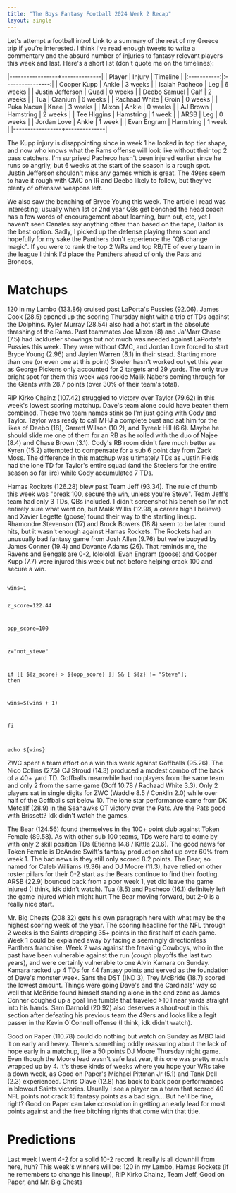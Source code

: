```yaml
---
title: "The Boys Fantasy Football 2024 Week 2 Recap"
layout: single
---
```


Let's attempt a football intro! Link to a summary of the rest of my Greece trip if you're interested. I think I've read enough tweets to write a commentary and the absurd number of injuries to fantasy relevant players this week and last. Here's a short list (don't quote me on the timelines):


|-----------------+--------------|
| Player | Injury | Timeline |
|:-----------:|:----------------:|
| Cooper Kupp | Ankle | 3 weeks |
| Isaiah Pacheco | Leg | 6 weeks |
| Justin Jefferson | Quad | 0 weeks |
| Deebo Samuel | Calf | 2 weeks |
| Tua | Cranium | 6 weeks |
| Rachaad White | Groin | 0 weeks |
| Puka Nacua | Knee | 3 weeks |
| Mixon | Ankle | 0 weeks |
| AJ Brown | Hamstring | 2 weeks |
| Tee Higgins | Hamstring | 1 week |
| ARSB | Leg | 0 weeks |
| Jordan Love | Ankle | 1 week |
| Evan Engram | Hamstring | 1 week |
|-----------------+--------------|


The Kupp injury is disappointing since in week 1 he looked in top tier shape, and now who knows what the Rams offense will look like without their top 2 pass catchers. I'm surprised Pacheco hasn't been injured earlier since he runs so angrily, but 6 weeks at the start of the season is a rough spot. Justin Jefferson shouldn't miss any games which is great. The 49ers seem to have it rough with CMC on IR and Deebo likely to follow, but they've plenty of offensive weapons left. 

We also saw the benching of Bryce Young this week. The article I read was interesting; usually when 1st or 2nd year QBs get benched the head coach has a few words of encouragement about learning, burn out, etc, yet I haven't seen Canales say anything other than based on the tape, Dalton is the best option. Sadly, I picked up the defense playing them soon and hopefully for my sake the Panthers don't experience the "QB change magic". If you were to rank the top 2 WRs and top RB/TE of every team in the league I think I'd place the Panthers ahead of only the Pats and Broncos, 

# Matchups

120 in my Lambo (133.86) cruised past LaPorta's Pussies (92.06). James Cook (28.5) opened up the scoring Thursday night with a trio of TDs against the Dolphins. Kyler Murray (28.54) also had a hot start in the absolute thrashing of the Rams. Past teammates Joe Mixon (8) and Ja'Marr Chase (7.5) had lackluster showings but not much was needed against LaPorta's Pussies this week. They were without CMC, and Jordan Love forced to start Bryce Young (2.96) and Jaylen Warren (8.1) in their stead. Starting more than one (or even one at this point) Steeler hasn't worked out yet this year as George Pickens only accounted for 2 targets and 29 yards. The only true bright spot for them this week was rookie Malik Nabers coming through for the Giants with 28.7 points (over 30% of their team's total).

RIP Kirko Chainz (107.42) struggled to victory over Taylor (79.62) in this week's lowest scoring matchup. Dave's team alone could have beaten them combined. These two team names stink so I'm just going with Cody and Taylor. Taylor was ready to call MHJ a complete bust and sat him for the likes of Deebo (18), Garrett Wilson (10.2), and Tyreek Hill (6.6). Maybe he should slide me one of them for an RB as he rolled with the duo of Najee (8.4) and Chase Brown (3.1). Cody's RB room didn't fare much better as Kyren (15.2) attempted to compensate for a sub 6 point day from Zack Moss. The difference in this matchup was ultimately TDs as Justin Fields had the lone TD for Taylor's entire squad (and the Steelers for the entire season so far iirc) while Cody accumulated 7 TDs.

Hamas Rockets (126.28) blew past Team Jeff (93.34). The rule of thumb this week was "break 100, secure the win, unless you're Steve". Team Jeff's team had only 3 TDs, QBs included. I didn't screenshot his bench so I'm not entirely sure what went on, but Malik Willis (12.98, a career high I believe) and Xavier Legette (goose) found their way to the starting lineup. Rhamondre Stevenson (17) and Brock Bowers (18.8) seem to be later round hits, but it wasn't enough against Hamas Rockets. The Rockets had an unusually bad fantasy game from Josh Allen (9.76) but we're buoyed by James Conner (19.4) and Davante Adams (26). That reminds me, the Ravens and Bengals are 0-2, lolololol. Evan Engram (goose) and Cooper Kupp (7.7) were injured this week but not before helping crack 100 and secure a win.

<code>
wins=1

z_score=122.44

opp_score=100

z="not_steve"

if [[ ${z_score} > ${opp_score} ]] && [ ${z} != "Steve"]; then

  wins=$(wins + 1)

fi

echo ${wins}
</code>

ZWC spent a team effort on a win this week against Goffballs (95.26). The Nico Collins (27.5) CJ Stroud (14.3) produced a modest combo of the back of a 40+ yard TD. Goffballs meanwhile had no players from the same team and only 2 from the same game (Goff 10.78 / Rachaad White 3.3). Only 2 players sat in single digits for ZWC (Waddle 8.5 / Conklin 2.0) while over half of the Goffballs sat below 10. The lone star performance came from DK Metcalf (28.9) in the Seahawks OT victory over the Pats. Are the Pats good with Brissett? Idk didn't watch the games.

The Bear (124.56) found themselves in the 100+ point club against Token Female (89.58). As with other sub 100 teams, TDs were hard to come by with only 2 skill position TDs (Etienne 14.8 / Kittle 20.6). The good news for Token Female is DeAndre Swift's fantasy production shot up over 60% from week 1. The bad news is they still only scored 8.2 points. The Bear, so named for Caleb Williams (9.36) and DJ Moore (11.3), have relied on other roster pillars for their 0-2 start as the Bears continue to find their footing. ARSB (22.9) bounced back from a poor week 1, yet did leave the game injured (I think, idk didn't watch). Tua (8.5) and Pacheco (16.1) definitely left the game injured which might hurt The Bear moving forward, but 2-0 is a really nice start.

Mr. Big Chests (208.32) gets his own paragraph here with what may be the highest scoring week of the year. The scoring headline for the NFL through 2 weeks is the Saints dropping 35+ points in the first half of each game. Week 1 could be explained away by facing a seemingly directionless Panthers franchise. Week 2 was against the freaking Cowboys, who in the past have been vulnerable against the run (*cough* playoffs the last two years), and were certainly vulnerable to one Alvin Kamara on Sunday. Kamara racked up 4 TDs for 44 fantasy points and served as the foundation of Dave's monster week. Sans the DST (IND 3), Trey McBride (18.7) scored the lowest amount. Things were going Dave's and the Cardinals' way so well that McBride found himself standing alone in the end zone as James Conner coughed up a goal line fumble that traveled >10 linear yards straight into his hands. Sam Darnold (20.92) also deserves a shout-out in this section after defeating his previous team the 49ers and looks like a legit passer in the Kevin O'Connell offense (I think, idk didn't watch).

Good on Paper (110.78) could do nothing but watch on Sunday as MBC laid it on early and heavy. There's something oddly reassuring about the lack of hope early in a matchup, like a 50 points DJ Moore Thursday night game. Even though the Moore lead wasn't safe last year, this one was pretty much wrapped up by 4. It's these kinds of weeks where you hope your WRs take a down week, as Good on Paper's Michael Pittman Jr (5.1) and Tank Dell (2.3) experienced. Chris Olave (12.8) has back to back poor performances in blowout Saints victories. Usually I see a player on a team that scored 40 NFL points not crack 15 fantasy points as a bad sign... But he'll be fine, right? Good on Paper can take consolation in getting an early lead for most points against and the free bitching rights that come with that title.

# Predictions

Last week I went 4-2 for a solid 10-2 record. It really is all downhill from here, huh? This week's winners will be: 120 in my Lambo, Hamas Rockets (if he remembers to change his lineup), RIP Kirko Chainz, Team Jeff, Good on Paper, and Mr. Big Chests

